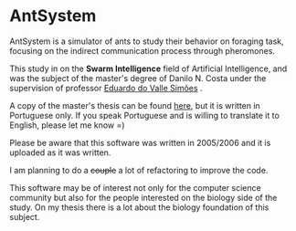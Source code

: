 ﻿
# AntSystem


AntSystem is a simulator of ants to study their behavior on foraging task, focusing on the indirect communication process through pheromones. 

This study in on the **Swarm Intelligence** field of Artificial Intelligence, and was the subject of the master's degree of Danilo N. Costa under the supervision of professor [Eduardo do Valle Simões](http://conteudo.icmc.usp.br/pessoas/simoes/) .

A copy of the master's thesis can be found [here](http://www.teses.usp.br/teses/disponiveis/55/55134/tde-16062007-095214/publico/DissertacaoFinal.pdf), but it is written in Portuguese only. If you speak Portuguese and is willing to translate it to English, please let me know =)

Please be aware that this software was written in 2005/2006 and it is uploaded as it was written. 

I am planning to do a ~~couple~~  a lot of refactoring to improve the code. 

This software may be of interest not only for the computer science community but also for the people interested on the biology side of the study. On my thesis there is a lot about the biology foundation of this subject. 
